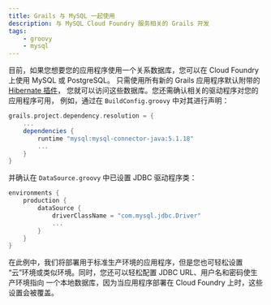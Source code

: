 ```yaml
---
title: Grails 与 MySQL 一起使用
description: 与 MySQL Cloud Foundry 服务相关的 Grails 开发
tags:
    - groovy
    - mysql
---
```


目前，如果您想要您的应用程序使用一个关系数据库，您可以在 Cloud Foundry 上使用 MySQL 或 PostgreSQL。
只需使用所有新的 Grails 应用程序默认附带的 [Hibernate 插件](http://grails.org/plugin/hibernate)，
您就可以访问这些数据库。您还需确认相关的驱动程序对您的应用程序可用，
例如，通过在 `BuildConfig.groovy` 中对其进行声明：

``` groovy
grails.project.dependency.resolution = {
    ...
    dependencies {
        runtime "mysql:mysql-connector-java:5.1.18"
        ...
    }
}
```

并确认在 `DataSource.groovy` 中已设置 JDBC 驱动程序类：

``` groovy
environments {
    production {
        dataSource {
            driverClassName = "com.mysql.jdbc.Driver"
            ...
        }
    }
}
```

在此例中，我们将部署用于标准生产环境的应用程序，但是您也可轻松设置
“云”环境或类似环境。同时，您还可以轻松配置 JDBC URL、用户名和密码使生产环境指向
一个本地数据库，因为当应用程序部署在 Cloud Foundry 上时，这些设置会被覆盖。


